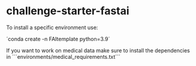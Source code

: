 # challenge-starter-fastai


To install a specific environment use:

´conda create -n FAItemplate python=3.9´

If you want to work on medical data make sure to install the dependencies in ´´´environments/medical_requirements.txt´´´

